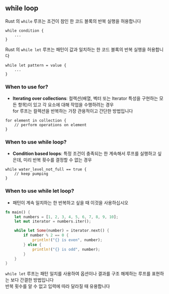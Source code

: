 ## while loop

Rust 의 `while` 루프는 조건이 참인 한 코드 블록의 반복 실행을 허용합니다

```
while condition {
    ...
}
```


Rust 의 `while let` 루프는 패턴이 값과 일치하는 한 코드 블록의 반복 실행을 허용합니다

```
while let pattern = value {
    ...
}
```


### When to use for?

- **Iterating over collections**: 컬렉션(배열, 벡터 또는 Iterator 특성을 구현하는 모든 항목)이 있고 각 요소에 대해 작업을 수행하려는 경우  
  for 루프는 컬렉션을 반복하는 가장 관용적이고 간단한 방법입니다

```
for element in collection {
    // perform operations on element
}
```

### When to use while loop?

- **Condition based loops**: 특정 조건이 충족되는 한 계속해서 루프를 실행하고 싶은데, 미리 반복 횟수를 결정할 수 없는 경우

```
while water_level_not_full == true {
    // keep pumping
}
```

### When to use while let loop?

- 패턴이 계속 일치하는 한 반복하고 싶을 때 이것을 사용하십시오

```rust
fn main() {
    let numbers = [1, 2, 3, 4, 5, 6, 7, 8, 9, 10];
    let mut iterator = numbers.iter();

    while let Some(number) = iterator.next() {
        if number % 2 == 0 {
            println!("{} is even", number);
        } else {
            println!("{} is odd", number);
        }
    }
}
```

`while let` 루프는 패턴 일치를 사용하여 옵션이나 결과를 구조 해제하는 루프를 표현하는 보다 간결한 방법입니다  
반복 횟수를 알 수 없고 입력에 따라 달라질 때 유용합니다
